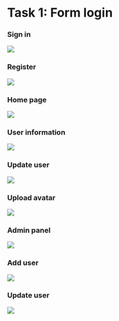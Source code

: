 # Task 1: Form login

### Sign in
![](https://i.imgur.com/kEHOKuj.png)


### Register
![](https://i.imgur.com/e5FPyvE.png)


### Home page
![](https://i.imgur.com/JwDdbhZ.png)

### User information
![](https://i.imgur.com/cagLWJy.png)


### Update user
![](https://i.imgur.com/3VuZeLI.png)

### Upload avatar
![](https://i.imgur.com/42SRPfx.png)

### Admin panel
![](https://i.imgur.com/ULvGUzu.png)


### Add user
![](https://i.imgur.com/dCR4Nzi.png)


### Update user
![](https://i.imgur.com/NTbbpHa.png)
